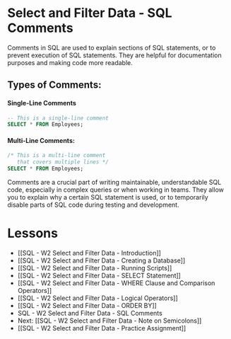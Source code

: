 # Select and Filter Data - SQL Comments

Comments in SQL are used to explain sections of SQL statements, or to prevent execution of SQL statements. They are helpful for documentation purposes and making code more readable.

## Types of Comments:

#### Single-Line Comments

```sql
-- This is a single-line comment
SELECT * FROM Employees;
```
#### Multi-Line Comments:

```sql
/* This is a multi-line comment
   that covers multiple lines */
SELECT * FROM Employees;

```

Comments are a crucial part of writing maintainable, understandable SQL code, especially in complex queries or when working in teams. They allow you to explain why a certain SQL statement is used, or to temporarily disable parts of SQL code during testing and development.

# Lessons
- [[SQL - W2 Select and Filter Data - Introduction]]
- [[SQL - W2 Select and Filter Data - Creating a Database]]
- [[SQL - W2 Select and Filter Data - Running Scripts]]
- [[SQL - W2 Select and Filter Data - SELECT Statement]]
- [[SQL - W2 Select and Filter Data - WHERE Clause and Comparison Operators]]
- [[SQL - W2 Select and Filter Data - Logical Operators]]
- [[SQL - W2 Select and Filter Data - ORDER BY]]
- SQL - W2 Select and Filter Data - SQL Comments
- Next: [[SQL - W2 Select and Filter Data - Note on Semicolons]]
- [[SQL - W2 Select and Filter Data - Practice Assignment]]